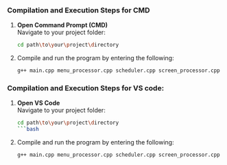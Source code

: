 ### Compilation and Execution Steps for CMD

1. **Open Command Prompt (CMD)**  
   Navigate to your project folder:
   ```bash
   cd path\to\your\project\directory

2. Compile and run the program by entering the following:
   ```bash
   g++ main.cpp menu_processor.cpp scheduler.cpp screen_processor.cpp initialize.cpp cpu_tick.cpp cpu_tick_global.cpp -o my_app.exe -std=c++17 -pthread && CLI.exe

### Compilation and Execution Steps for VS code:
1. **Open VS Code**  
   Navigate to your project folder:
   ```bash
   cd path\to\your\project\directory
   ```bash
2. Compile and run the program by entering the following:
   ```bash
   g++ main.cpp menu_processor.cpp scheduler.cpp screen_processor.cpp initialize.cpp cpu_tick.cpp cpu_tick_global.cpp -std=c++17 -pthread; if ($?) { ./a.exe }
